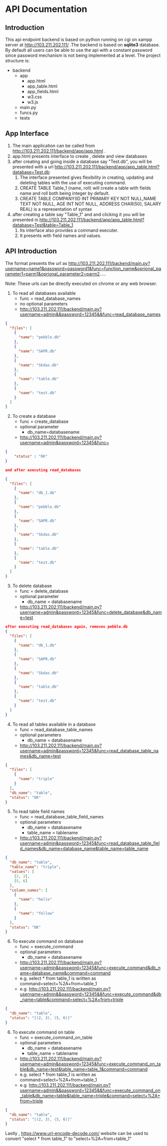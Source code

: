 # API Documentation

## Introduction

This api endpoint backend is based on python running on cgi on xampp server at http://103.211.202.111/ .The backend is based on **sqlite3** database. By default all users can be able to use the api with a constant password since password mechanism is not being implemented at a level. The project structure is:

- backend
    - app
        - app.html
        - app_table.html
        - app_fields.html
        - w3.css
        - w3.js
    - main.py
    - funcs.py
    - tests

App Interface
-------
1) The main application can be called from http://103.211.202.111/backend/app/app.html . 
2) app.html presents interface to create , delete and view databases
3) after creating and going inside a database say "Test.db", you will be presented with a url http://103.211.202.111/backend/app/app_table.html?database=Test.db
    1) The interface presented gives flexibility in creating, updating and deleting tables with the use of executing command.
    2) CREATE TABLE Table_1 (name, roll) will create a table with fields name and roll both being integer by default.
    3) CREATE TABLE COMPANY(ID INT PRIMARY KEY NOT NULL,NAME TEXT NOT NULL, AGE INT NOT NULL, ADDRESS CHAR(50), SALARY REAL) is a representation of syntax
4) after creating a table say "Table_1" and and clicking it you will be presented in http://103.211.202.111/backend/app/app_table.html?database=Test&table=Table_1
    1) Its interface also provides a command executer.
    2) It presents with field names and values.

API Introduction
---------------
The format presents the url as http://103.211.202.111/backend/main.py?username=name1&password=password1&func=function_name&oprional_parameter1=parm1&oprional_parameter2=parm2.....

Note: These urls can be directly executed on chrome or any web browser.

1) To read all databases available
    - func = read_database_names
    - no optional parameters
    - http://103.211.202.111/backend/main.py?username=admin&&password=12345&&func=read_database_names
```json
{
  "files": [
    {
      "name": "pebble.db"
    },
    {
      "name": "SAPR.db"
    },
    {
      "name": "Skdas.db"
    },
    {
      "name": "table.db"
    },
    {
      "name": "test.db"
    }
  ]
}
```
2) To create a database
    - func = create_database
    - optional parameter
        - db_name=databasename
    - http://103.211.202.111/backend/main.py?username=admin&password=12345&func=
```json
{
    "status" : "OK"
}

and after executing read_databases

{
  "files": [
    {
      "name": "db_1.db"
    },
    {
      "name": "pebble.db"
    },
    {
      "name": "SAPR.db"
    },
    {
      "name": "Skdas.db"
    },
    {
      "name": "table.db"
    },
    {
      "name": "test.db"
    }
  ]
}
```

3) To delete database
    - func = delete_database
    - optional parameter
        - db_name = databasename
    - http://103.211.202.111/backend/main.py?username=admin&password=12345&func=delete_database&db_name=test
```json
after executing read_databases again, removes pebble.db
{
  "files": [
    {
      "name": "db_1.db"
    },
    {
      "name": "SAPR.db"
    },
    {
      "name": "Skdas.db"
    },
    {
      "name": "table.db"
    },
    {
      "name": "test.db"
    }
  ]
}
```
4) To read all tables available in a database
    - func = read_database_table_names
    - optional parameters
        - db_name = databasename
    - http://103.211.202.111/backend/main.py?username=admin&password=12345&func=read_database_table_names&db_name=test
```json
{
  "files": [
    {
      "name": "triple"
    }
  ],
  "db_name": "table",
  "status": "OK"
}
```

5) To read table field names
    - func = read_database_table_field_names
    - optional parameters
        - db_name = databasename
        - table_name = tablename
    - http://103.211.202.111/backend/main.py?username=admin&password=12345&func=read_database_table_field_names&db_name=database_name&table_name=table_name
```json
{
  "db_name": "table",
  "table_name": "triple",
  "values": [
    [2, 3],
    [5, 6]
  ],
  "column_names": [
    {
      "name": "hello"
    },
    {
      "name": "fellow"
    }
  ],
  "status": "OK"
}
```
6) To execute command on database
    - func = execute_command
    - optional parameters
        - db_name = databasename
    - http://103.211.202.111/backend/main.py?username=admin&password=12345&func=execute_command&db_name=database_name&command=command
    - e.g. select * from table_1 is written as command=select+%2A+from+table_1
    - e.g. http://103.211.202.111/backend/main.py?username=admin&&password=12345&&func=execute_command&db_name=table&command=select+%2A+from+triple
```json
{
  "db_name": "table",
  "status": "[(2, 3), (5, 6)]"
}
```

6) To execute command on table
    - func = execute_command_on_table
    - optional parameters
        - db_name = databasename
        - table_name = tablename
    - http://103.211.202.111/backend/main.py?username=admin&password=12345&func=execute_command_on_table&db_name=test&table_name=table_1&command=command
    - e.g. select * from table_1 is written as command=select+%2A+from+table_1
    - e.g. http://103.211.202.111/backend/main.py?username=admin&&password=12345&&func=execute_command_on_table&db_name=table&table_name=triple&command=select+%2A+from+triple
```json
{
  "db_name": "table",
  "status": "[(2, 3), (5, 6)]"
}
```

Lastly , https://www.url-encode-decode.com/ website can be used to convert "select * from table_1" to "select+%2A+from+table_1"
